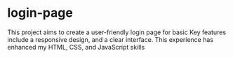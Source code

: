 # login-page
This project aims to create a user-friendly login page for basic Key features include a responsive design, and a clear interface. This experience has enhanced my HTML, CSS, and JavaScript skills
